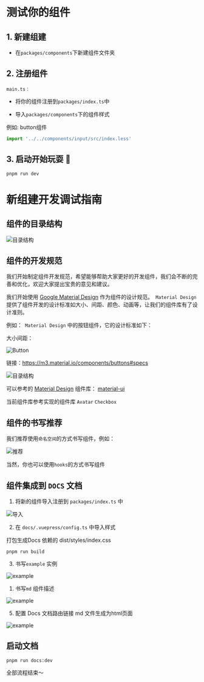 
# 测试你的组件

## 1. 新建组建

-  在```packages/components```下新建组件文件夹

## 2. 注册组件

```main.ts：``` 
-  将你的组件注册到```packages/index.ts```中

-  导入```packages/components```下的组件样式

例如: button组件

  
  ```ts
  import '../../components/input/src/index.less'
  ```

## 3. 启动开始玩耍 🎊
  
  ```
  pnpm run dev
  ```


# 新组建开发调试指南


##  组件的目录结构
![目录结构](./public/image/component.png)

## 组件的开发规范

我们开始制定组件开发规范，希望能够帮助大家更好的开发组件，我们会不断的完善和优化，欢迎大家提出宝贵的意见和建议。

我们开始使用 [Google Material Design](https://m3.material.io/) 作为组件的设计规范。``` Material Design``` 提供了组件开发的设计标准如大小、间距、颜色、动画等，让我们的组件库有了设计准则。

例如：``` Material Design``` 中的按钮组件，它的设计标准如下：

大小间距：

![Button](./public/image/button.png)

链接：https://m3.material.io/components/buttons#specs

![目录结构](./public/image/M3.png)

可以参考的 [Material Design](https://m3.material.io/) 组件库：
[material-ui](https://mui.com/material-ui/react-button/)

当前组件库参考实现的组件库 ```Avatar``` ```Checkbox```

## 组件的书写推荐
我们推荐使用```命名空间```的方式书写组件，例如：

![推荐](./public/image/w.png)

当然，你也可以使用```hooks```的方式书写组件

## 组件集成到 ```DOCS``` 文档

1. 将新的组件导入注册到 ```packages/index.ts``` 中

![导入](./public/image/register.png)

2. 在 ```docs/.vuepress/config.ts``` 中导入样式

打包生成Docs 依赖的 dist/styles/index.css

```
pnpm run build   
```

3. 书写```example``` 实例

![example](./public/image/example.png)


1. 书写```md``` 组件描述
  
![example](./public/image/md.png)


5. 配置 Docs 文档路由链接 md 文件生成为html页面

![example](./public/image/link.png)

## 启动文档
  
  ```
  pnpm run docs:dev
  ```
全部流程结束～
